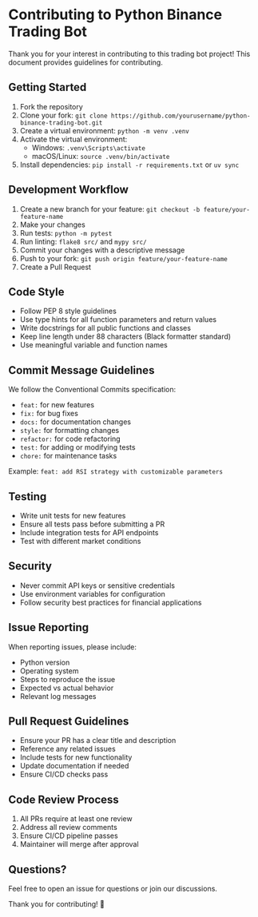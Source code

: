 # Contributing to Python Binance Trading Bot

Thank you for your interest in contributing to this trading bot project! This document provides guidelines for contributing.

## Getting Started

1. Fork the repository
2. Clone your fork: `git clone https://github.com/yourusername/python-binance-trading-bot.git`
3. Create a virtual environment: `python -m venv .venv`
4. Activate the virtual environment:
   - Windows: `.venv\Scripts\activate`
   - macOS/Linux: `source .venv/bin/activate`
5. Install dependencies: `pip install -r requirements.txt` or `uv sync`

## Development Workflow

1. Create a new branch for your feature: `git checkout -b feature/your-feature-name`
2. Make your changes
3. Run tests: `python -m pytest`
4. Run linting: `flake8 src/` and `mypy src/`
5. Commit your changes with a descriptive message
6. Push to your fork: `git push origin feature/your-feature-name`
7. Create a Pull Request

## Code Style

- Follow PEP 8 style guidelines
- Use type hints for all function parameters and return values
- Write docstrings for all public functions and classes
- Keep line length under 88 characters (Black formatter standard)
- Use meaningful variable and function names

## Commit Message Guidelines

We follow the Conventional Commits specification:

- `feat:` for new features
- `fix:` for bug fixes
- `docs:` for documentation changes
- `style:` for formatting changes
- `refactor:` for code refactoring
- `test:` for adding or modifying tests
- `chore:` for maintenance tasks

Example: `feat: add RSI strategy with customizable parameters`

## Testing

- Write unit tests for new features
- Ensure all tests pass before submitting a PR
- Include integration tests for API endpoints
- Test with different market conditions

## Security

- Never commit API keys or sensitive credentials
- Use environment variables for configuration
- Follow security best practices for financial applications

## Issue Reporting

When reporting issues, please include:

- Python version
- Operating system
- Steps to reproduce the issue
- Expected vs actual behavior
- Relevant log messages

## Pull Request Guidelines

- Ensure your PR has a clear title and description
- Reference any related issues
- Include tests for new functionality
- Update documentation if needed
- Ensure CI/CD checks pass

## Code Review Process

1. All PRs require at least one review
2. Address all review comments
3. Ensure CI/CD pipeline passes
4. Maintainer will merge after approval

## Questions?

Feel free to open an issue for questions or join our discussions.

Thank you for contributing! 🚀
